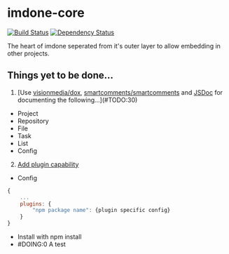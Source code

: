 imdone-core
===========
[![Build Status](https://travis-ci.org/imdone/imdone-core.png?branch=master)](https://travis-ci.org/imdone/imdone-core)
[![Dependency Status](https://gemnasium.com/piascikj/imdone-core.png)](https://gemnasium.com/piascikj/imdone-core)

The heart of imdone seperated from it's outer layer to allow embedding in other projects.


Things yet to be done...
----
1. [Use [visionmedia/dox](https://github.com/visionmedia/dox), [smartcomments/smartcomments](https://github.com/smartcomments/smartcomments) and [JSDoc](http://usejsdoc.org) for documenting the following...](#TODO:30)
  - Project
  - Repository
  - File
  - Task
  - List
  - Config

2. [Add plugin capability](#archive:40)
- Config
```js
{
    ...
    plugins: {
        "npm package name": {plugin specific config}
    }
}
```
- Install with npm install
- #DOING:0 A test
